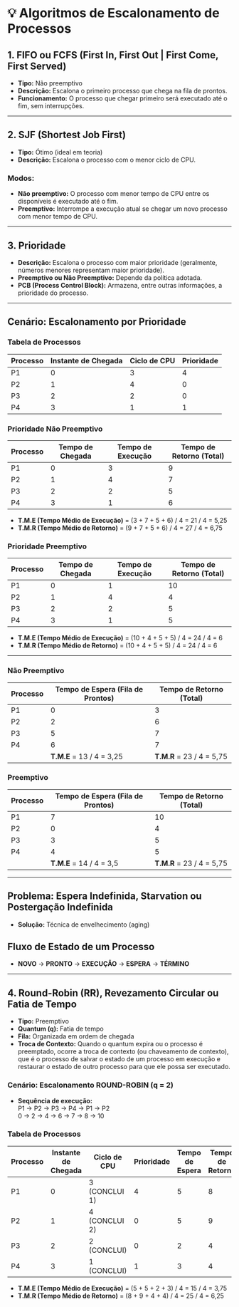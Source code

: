 # 💡 Algoritmos de Escalonamento de Processos

## 1. FIFO ou FCFS (First In, First Out | First Come, First Served)

- **Tipo:** Não preemptivo  
- **Descrição:** Escalona o primeiro processo que chega na fila de prontos.  
- **Funcionamento:** O processo que chegar primeiro será executado até o fim, sem interrupções.

---

## 2. SJF (Shortest Job First)

- **Tipo:** Ótimo (ideal em teoria)  
- **Descrição:** Escalona o processo com o menor ciclo de CPU.

### Modos:
- **Não preemptivo:** O processo com menor tempo de CPU entre os disponíveis é executado até o fim.
- **Preemptivo:** Interrompe a execução atual se chegar um novo processo com menor tempo de CPU.

---

## 3. Prioridade

- **Descrição:** Escalona o processo com maior prioridade (geralmente, números menores representam maior prioridade).
- **Preemptivo ou Não Preemptivo:** Depende da política adotada.
- **PCB (Process Control Block):** Armazena, entre outras informações, a prioridade do processo.

---

## Cenário: Escalonamento por Prioridade

### Tabela de Processos

| Processo | Instante de Chegada | Ciclo de CPU | Prioridade |
|----------|---------------------|--------------|------------|
| P1       | 0                   | 3            | 4          |
| P2       | 1                   | 4            | 0          |
| P3       | 2                   | 2            | 0          |
| P4       | 3                   | 1            | 1          |

### Prioridade Não Preemptivo

| Processo | Tempo de Chegada | Tempo de Execução | Tempo de Retorno (Total) |
|----------|------------------|-------------------|--------------------------|
| P1       | 0                | 3                 | 9                        |
| P2       | 1                | 4                 | 7                        |
| P3       | 2                | 2                 | 5                        |
| P4       | 3                | 1                 | 6                        |

- **T.M.E (Tempo Médio de Execução)** = (3 + 7 + 5 + 6) / 4 = 21 / 4 = 5,25
- **T.M.R (Tempo Médio de Retorno)** = (9 + 7 + 5 + 6) / 4 = 27 / 4 = 6,75

### Prioridade Preemptivo

| Processo | Tempo de Chegada | Tempo de Execução | Tempo de Retorno (Total) |
|----------|------------------|-------------------|--------------------------|
| P1       | 0                | 1                 | 10                       |
| P2       | 1                | 4                 | 4                        |
| P3       | 2                | 2                 | 5                        |
| P4       | 3                | 1                 | 5                        |

- **T.M.E (Tempo Médio de Execução)** = (10 + 4 + 5 + 5) / 4 = 24 / 4 = 6
- **T.M.R (Tempo Médio de Retorno)** = (10 + 4 + 5 + 5) / 4 = 24 / 4 = 6

---

### Não Preemptivo

| Processo | Tempo de Espera (Fila de Prontos) | Tempo de Retorno (Total) |
|----------|-----------------------------------|--------------------------|
| P1       | 0                                 | 3                        |
| P2       | 2                                 | 6                        |
| P3       | 5                                 | 7                        |
| P4       | 6                                 | 7                        |
|          | **T.M.E** = 13 / 4 = 3,25          | **T.M.R** = 23 / 4 = 5,75|

### Preemptivo

| Processo | Tempo de Espera (Fila de Prontos) | Tempo de Retorno (Total) |
|----------|-----------------------------------|--------------------------|
| P1       | 7                                 | 10                       |
| P2       | 0                                 | 4                        |
| P3       | 3                                 | 5                        |
| P4       | 4                                 | 5                        |
|          | **T.M.E** = 14 / 4 = 3,5           | **T.M.R** = 23 / 4 = 5,75|

---

## Problema: Espera Indefinida, Starvation ou Postergação Indefinida

- **Solução:** Técnica de envelhecimento (aging)

## Fluxo de Estado de um Processo

- **NOVO** → **PRONTO** → **EXECUÇÃO** → **ESPERA** → **TÉRMINO**

---

## 4. Round-Robin (RR), Revezamento Circular ou Fatia de Tempo

- **Tipo:** Preemptivo
- **Quantum (q):** Fatia de tempo
- **Fila:** Organizada em ordem de chegada
- **Troca de Contexto:** Quando o quantum expira ou o processo é preemptado, ocorre a troca de contexto (ou chaveamento de contexto), que é o processo de salvar o estado de um processo em execução e restaurar o estado de outro processo para que ele possa ser executado.

### Cenário: Escalonamento ROUND-ROBIN (q = 2)

- **Sequência de execução:**  
  P1 → P2 → P3 → P4 → P1 → P2  
  0 → 2 → 4 → 6 → 7 → 8 → 10  

### Tabela de Processos

| Processo | Instante de Chegada | Ciclo de CPU | Prioridade | Tempo de Espera | Tempo de Retorno |
|----------|---------------------|--------------|------------|-----------------|------------------|
| P1       | 0                   | 3 (CONCLUI 1) | 4          | 5               | 8                |
| P2       | 1                   | 4 (CONCLUI 2) | 0          | 5               | 9                |
| P3       | 2                   | 2 (CONCLUI)   | 0          | 2               | 4                |
| P4       | 3                   | 1 (CONCLUI)   | 1          | 3               | 4                |

- **T.M.E (Tempo Médio de Execução)** = (5 + 5 + 2 + 3) / 4 = 15 / 4 = 3,75
- **T.M.R (Tempo Médio de Retorno)** = (8 + 9 + 4 + 4) / 4 = 25 / 4 = 6,25
